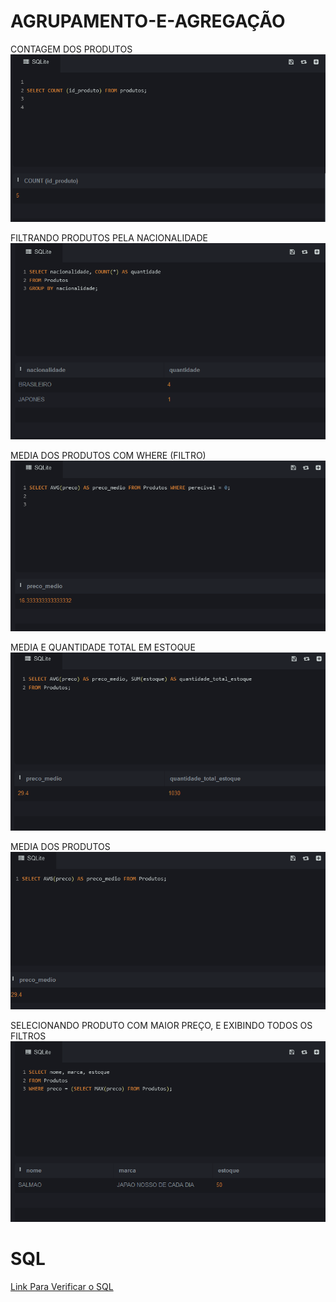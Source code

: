 # AGRUPAMENTO-E-AGREGAÇÃO

CONTAGEM DOS PRODUTOS
![Atividade-A](contagemDosProdutos.PNG)

FILTRANDO PRODUTOS PELA NACIONALIDADE
![Atividade-B](FiltrandoOsprodutosPelaNacionalidadeDeles.PNG)

MEDIA DOS PRODUTOS COM WHERE (FILTRO)
![Atividade-C](MediaDosProdutosComWHEREParaFiltrarPorProdutosPereciveisOuNao.PNG)

MEDIA E QUANTIDADE TOTAL EM ESTOQUE
![Atividade-D](MediaDosProdutosEQuantidadeTotalEmEstoque.PNG)

MEDIA DOS PRODUTOS
![Atividade-E](mediaDosProdutos.PNG)

SELECIONANDO PRODUTO COM MAIOR PREÇO, E EXIBINDO TODOS OS FILTROS
![Atividade-F](selecionandoOProdutoComMaior.PNG)

# SQL
[Link Para Verificar o SQL](https://github.com/Leon14789/AGRUPAMENTO-E-AGREGA--O/blob/master/SQL.txt)

